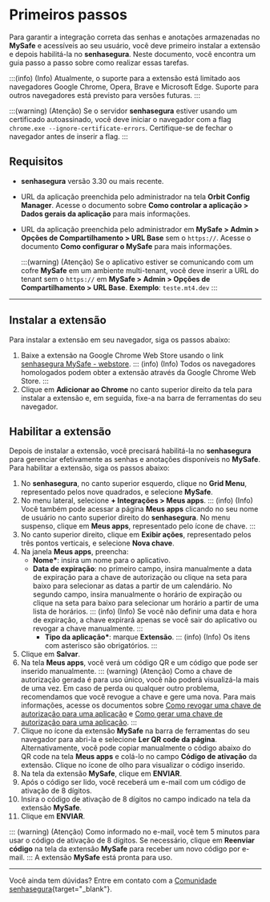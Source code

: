 # Primeiros passos

Para garantir a integração correta das senhas e anotações armazenadas no **MySafe** e acessíveis ao seu usuário, você deve primeiro instalar a extensão e depois habilitá-la no **senhasegura**. Neste documento, você encontra um guia passo a passo sobre como realizar essas tarefas.

:::(info) (Info)
Atualmente, o suporte para a extensão está limitado aos navegadores Google Chrome, Opera, Brave e Microsoft Edge. Suporte para outros navegadores está previsto para versões futuras.
:::

:::(warning) (Atenção)
Se o servidor **senhasegura** estiver usando um certificado autoassinado, você deve iniciar o navegador com a flag `chrome.exe --ignore-certificate-errors`. Certifique-se de fechar o navegador antes de inserir a flag.
:::

## Requisitos

- **senhasegura** versão 3.30 ou mais recente.
- URL da aplicação preenchida pelo administrador na tela **Orbit Config Manager**. Acesse o documento sobre **Como controlar a aplicação > Dados gerais da aplicação** para mais informações.
- URL da aplicação preenchida pelo administrador em **MySafe > Admin > Opções de Compartilhamento > URL Base** sem o `https://`. Acesse o documento **Como configurar o MySafe** para mais informações.

    :::(warning) (Atenção)
    Se o aplicativo estiver se comunicando com um cofre **MySafe** em um ambiente multi-tenant, você deve inserir a URL do tenant sem o `https://` em **MySafe > Admin > Opções de Compartilhamento > URL Base**.
    **Exemplo**: `teste.mt4.dev`
    :::

***
## Instalar a extensão

Para instalar a extensão em seu navegador, siga os passos abaixo:

1. Baixe a extensão na Google Chrome Web Store usando o link [senhasegura MySafe - webstore](https://chromewebstore.google.com/detail/senhasegura-mysafe/fjbkdjfgiikcecefpbbijmhfnbijjacc).
::: (info) (Info)
Todos os navegadores homologados podem obter a extensão através da Google Chrome Web Store.
:::
2. Clique em **Adicionar ao Chrome** no canto superior direito da tela para instalar a extensão e, em seguida, fixe-a na barra de ferramentas do seu navegador.

## Habilitar a extensão

Depois de instalar a extensão, você precisará habilitá-la no **senhasegura** para gerenciar efetivamente as senhas e anotações disponíveis no **MySafe**. Para habilitar a extensão, siga os passos abaixo:

1. No **senhasegura**, no canto superior esquerdo, clique no **Grid Menu**, representado pelos nove quadrados, e selecione **MySafe**.
2. No menu lateral, selecione **+ Integrações > Meus apps**.
::: (info) (Info)
Você também pode acessar a página **Meus apps** clicando no seu nome de usuário no canto superior direito do **senhasegura**. No menu suspenso, clique em **Meus apps**, representado pelo ícone de chave.
:::
3. No canto superior direito, clique em **Exibir ações**, representado pelos três pontos verticais, e selecione **Nova chave**.
4. Na janela **Meus apps**, preencha:
   - **Nome\***: insira um nome para o aplicativo.
   - **Data de expiração**: no primeiro campo, insira manualmente a data de expiração para a chave de autorização ou clique na seta para baixo para selecionar as datas a partir de um calendário. No segundo campo, insira manualmente o horário de expiração ou clique na seta para baixo para selecionar um horário a partir de uma lista de horários.
    ::: (info) (Info)
    Se você não definir uma data e hora de expiração, a chave expirará apenas se você sair do aplicativo ou revogar a chave manualmente.
    :::
     - **Tipo da aplicação\***: marque **Extensão**.
::: (info) (Info)
Os itens com asterisco são obrigatórios.
:::
5. Clique em **Salvar**.
6. Na tela **Meus apps**, você verá um código QR e um código que pode ser inserido manualmente.
::: (warning) (Atenção)
Como a chave de autorização gerada é para uso único, você não poderá visualizá-la mais de uma vez. Em caso de perda ou qualquer outro problema, recomendamos que você revogue a chave e gere uma nova. Para mais informações, acesse os documentos sobre [Como revogar uma chave de autorização para uma aplicação](/v3-33/docs/pt/mysafe-myapps-how-to-revoke-an-authorization-key) e [Como gerar uma chave de autorização para uma aplicação](/v3-33/docs/pt/mysafe-myapps-how-to-generate-an-authorization-key).
:::
7. Clique no ícone da extensão **MySafe** na barra de ferramentas do seu navegador para abri-la e selecione **Ler QR code da página**. Alternativamente, você pode copiar manualmente o código abaixo do QR code na tela **Meus apps** e colá-lo no campo **Código de ativação** da extensão. Clique no ícone de olho para visualizar o código inserido.
8. Na tela da extensão **MySafe**, clique em **ENVIAR**.
9. Após o código ser lido, você receberá um e-mail com um código de ativação de 8 dígitos.
10. Insira o código de ativação de 8 dígitos no campo indicado na tela da extensão **MySafe**.
11. Clique em **ENVIAR**.

::: (warning) (Atenção)
Como informado no e-mail, você tem 5 minutos para usar o código de ativação de 8 dígitos. Se necessário, clique em **Reenviar código** na tela da extensão **MySafe** para receber um novo código por e-mail.
:::
A extensão **MySafe** está pronta para uso.

---
Você ainda tem dúvidas? Entre em contato com a  [Comunidade senhasegura](https://community.senhasegura.io/){target="_blank"}.